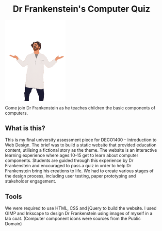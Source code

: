 <h1 align="center">Dr Frankenstein's Computer Quiz</h1>

<img src="images/drOptToon.png" width="200" align="middle">

Come join Dr Frankenstein as he teaches children the basic components of computers.

## What is this?

This is my final university assessment piece for DECO1400 – Introduction to Web Design.
The brief was to build a static website that provided education content, utilising a fictional story as the theme. The website is an interactive learning experience where ages 10-15 get to learn about computer components. Students are guided through this experience by Dr Frankenstein and encouraged to pass a quiz in order to help Dr Frankenstein bring his creations to life. We had to create various stages of the design process, including user testing, paper prototyping and stakeholder engagement. 

## Tools

We were required to use HTML, CSS and jQuery to build the website.
I used GIMP and Inkscape to design Dr Frankenstein using images of myself in a lab coat.
(Computer component icons were sources from the Public Domain)
